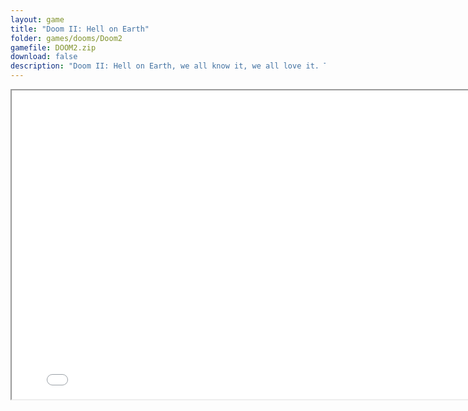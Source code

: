 ```yaml
---
layout: game
title: "Doom II: Hell on Earth"
folder: games/dooms/Doom2
gamefile: DOOM2.zip
download: false
description: "Doom II: Hell on Earth, we all know it, we all love it. The classic first person shooter game."
---
```


<iframe class="dosbox_iframe" allowfullscreen="false" src="../../../dosbox/?soft=DOOM2" width="800" height="494"></iframe>
